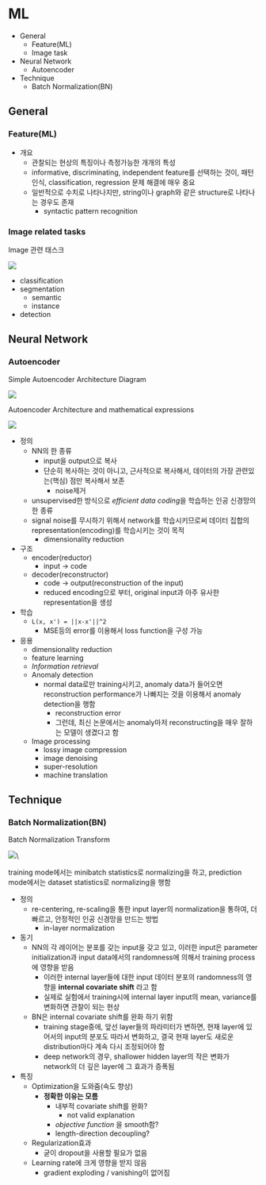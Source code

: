 # ML

- General
  - Feature(ML)
  - Image task
- Neural Network
  - Autoencoder
- Technique
  - Batch Normalization(BN)

## General

### Feature(ML)

- 개요
  - 관찰되는 현상의 특징이나 측정가능한 개개의 특성
  - informative, discriminating, independent feature를 선택하는 것이, 패턴인식, classification, regression 문제 해결에 매우 중요
  - 일반적으로 수치로 나타나지만, string이나 graph와 같은 structure로 나타나는 경우도 존재
    - syntactic pattern recognition

### Image related tasks

Image 관련 태스크

![](./images/ml/image_task1.png)

- classification
- segmentation
  - semantic
  - instance
- detection

## Neural Network

### Autoencoder

Simple Autoencoder Architecture Diagram

![](./images/ml/autoencoder1.png)

Autoencoder Architecture and mathematical expressions

![](./images/ml/autoencoder2.png)

- 정의
  - NN의 한 종류
    - input을 output으로 복사
    - 단순히 복사하는 것이 아니고, 근사적으로 복사해서, 데이터의 가장 관련있는(핵심) 점만 복사해서 보존
      - noise제거
  - unsupervised한 방식으로 *efficient data coding*을 학습하는 인공 신경망의 한 종류
  - signal noise를 무시하기 위해서 network를 학습시키므로써 데이터 집합의 representation(encoding)를 학습시키는 것이 목적
    - dimensionality reduction
- 구조
  - encoder(reductor)
    - input -> code
  - decoder(reconstructor)
    - code -> output(reconstruction of the input)
    - reduced encoding으로 부터, original input과 아주 유사한 representation을 생성
- 학습
  - `L(x, x') = ||x-x'||^2`
    - MSE등의 error를 이용해서 loss function을 구성 가능
- 응용
  - dimensionality reduction
  - feature learning
  - *Information retrieval*
  - Anomaly detection
    - normal data로만 training시키고, anomaly data가 들어오면 reconstruction performance가 나빠지는 것을 이용해서 anomaly detection을 행함
      - reconstruction error
      - 그런데, 최신 논문에서는 anomaly마저 reconstructing을 매우 잘하는 모델이 생겼다고 함
  - Image processing
    - lossy image compression
    - image denoising
    - super-resolution
    - machine translation

## Technique

### Batch Normalization(BN)

Batch Normalization Transform

![](./images/ml/batch_normalization_transform1.png)\

training mode에서는 minibatch statistics로 normalizing을 하고, prediction mode에서는 dataset statistics로 normalizing을 행함

- 정의
  - re-centering, re-scaling을 통한 input layer의 normalization을 통하여, 더 빠르고, 안정적인 인공 신경망을 만드는 방법
    - in-layer normalization
- 동기
  - NN의 각 레이어는 분포를 갖는 input을 갖고 있고, 이러한 input은 parameter initialization과 input data에서의 randomness에 의해서 training process에 영향을 받음
    - 이러한 internal layer들에 대한 input 데이터 분포의 randomness의 영향을 **internal covariate shift** 라고 함
    - 실제로 실험에서 training시에 internal layer input의 mean, variance를 변화하면 관찰이 되는 현상
  - BN은 internal covariate shift를 완화 하기 위함
    - training stage중에, 앞선 layer들의 파라미터가 변하면, 현재 layer에 있어서의 input의 분포도 따라서 변화하고, 결국 현재 layer도 새로운 distribution마다 계속 다시 조정되어야 함
    - deep network의 경우, shallower hidden layer의 작은 변화가 network의 더 깊은 layer에 그 효과가 증폭됨
- 특징
  - Optimization을 도와줌(속도 향상)
    - **정확한 이유는 모름**
      - 내부적 covariate shift를 완화?
        - not valid explanation
      - *objective function* 을 smooth함?
      - length-direction decoupling?
  - Regularization효과
    - 굳이 dropout을 사용할 필요가 없음
  - Learning rate에 크게 영향을 받지 않음
    - gradient exploding / vanishing이 없어짐

